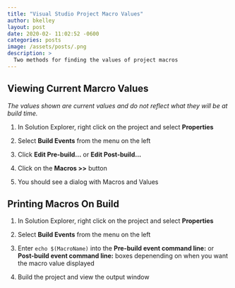```yaml
---
title: "Visual Studio Project Macro Values"
author: bkelley
layout: post
date: 2020-02- 11:02:52 -0600
categories: posts
image: /assets/posts/.png
description: >
  Two methods for finding the values of project macros
---
```


## Viewing Current Marcro Values

*The values shown are current values and do not reflect what they will be at build time.*

1. In Solution Explorer, right click on the project and select **Properties**

2. Select **Build Events** from the menu on the left

3. Click **Edit Pre-build...** or **Edit Post-build...**

4. Click on the **Macros >>** button

5. You should see a dialog with Macros and Values

## Printing Macros On Build

1. In Solution Explorer, right click on the project and select **Properties**

2. Select **Build Events** from the menu on the left

3. Enter `echo $(MacroName)` into the **Pre-build event command line:** or **Post-build event command line:** boxes depenending on when you want the macro value displayed

4. Build the project and view the output window
